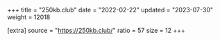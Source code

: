 +++
title = "250kb.club"
date = "2022-02-22"
updated = "2023-07-30"
weight = 12018

[extra]
source = "https://250kb.club/"
ratio = 57
size = 12
+++
